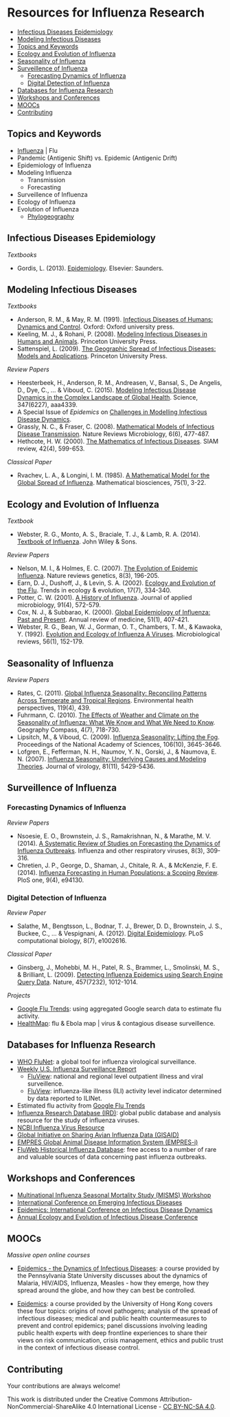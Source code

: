 # Resources for Influenza Research

- [Infectious Diseases Epidemiology](#infectious-diseases-epidemiology)
- [Modeling Infectious Diseases](#modeling-infectious-diseases)
- [Topics and Keywords](#topics-and-keywords)
- [Ecology and Evolution of Influenza](#ecology-and-evolution-of-influenza)
- [Seasonality of Influenza](#seasonality-of-influenza)
- [Surveillence of Influenza](#surveillence-of-influenza)
  - [Forecasting Dynamics of Influenza](#forecasting-dynamics-of-influenza)
  - [Digital Detection of Influenza](#digital-disease-detection)
- [Databases for Influenza Research](#databases-for-influenza-research)
- [Workshops and Conferences](#workshops-and-conferences)
- [MOOCs](#moocs)
- [Contributing](#contributing)

## Topics and Keywords
* [Influenza](http://en.wikipedia.org/wiki/Influenza) | Flu
* Pandemic (Antigenic Shift) vs. Epidemic (Antigenic Drift)
* Epidemiology of Influenza
* Modeling Influenza
  - Transmission
  - Forecasting
* Surveillence of Influenza
* Ecology of Influenza
* Evolution of Influenza
  - [Phylogeography](http://en.wikipedia.org/wiki/Phylogeography)
  
## Infectious Diseases Epidemiology
*Textbooks*

* Gordis, L. (2013). [Epidemiology](http://www.amazon.com/Epidemiology-STUDENT-CONSULT-Online-Access/dp/145573733X). Elsevier: Saunders.

## Modeling Infectious Diseases
*Textbooks*

* Anderson, R. M., & May, R. M. (1991). [Infectious Diseases of Humans: Dynamics and Control](http://www.amazon.com/Infectious-Diseases-Humans-Dynamics-Publications/dp/019854040X). Oxford: Oxford university press.
* Keeling, M. J., & Rohani, P. (2008). [Modeling Infectious Diseases in Humans and Animals](http://www.amazon.com/Modeling-Infectious-Diseases-Humans-Animals/dp/0691116172/). Princeton University Press.
* Sattenspiel, L. (2009). [The Geographic Spread of Infectious Diseases: Models and Applications](http://www.amazon.com/Geographic-Spread-Infectious-Diseases-Computational/dp/069112132X/). Princeton University Press.

*Review Papers*

* Heesterbeek, H., Anderson, R. M., Andreasen, V., Bansal, S., De Angelis, D., Dye, C., ... & Viboud, C. (2015). [Modeling Infectious Disease Dynamics in the Complex Landscape of Global Health](http://www.sciencemag.org/content/347/6227/aaa4339.short). Science, 347(6227), aaa4339.
* A Special Issue of *Epidemics* on [Challenges in Modelling Infectious Disease Dynamics](http://www.sciencedirect.com/science/journal/17554365/10).
* Grassly, N. C., & Fraser, C. (2008). [Mathematical Models of Infectious Disease Transmission](http://www.nature.com/nrmicro/journal/v6/n6/full/nrmicro1845.html). Nature Reviews Microbiology, 6(6), 477-487.
* Hethcote, H. W. (2000). [The Mathematics of Infectious Diseases](http://epubs.siam.org/doi/abs/10.1137/S0036144500371907). SIAM review, 42(4), 599-653.

*Classical Paper*

* Rvachev, L. A., & Longini, I. M. (1985). [A Mathematical Model for the Global Spread of Influenza](http://www.sciencedirect.com/science/article/pii/0025556485900641). Mathematical biosciences, 75(1), 3-22.

## Ecology and Evolution of Influenza
*Textbook*

* Webster, R. G., Monto, A. S., Braciale, T. J., & Lamb, R. A. (2014). [Textbook of Influenza](http://www.amazon.com/Textbook-Influenza-Robert-G-Webster/dp/0470670487/). John Wiley & Sons.

*Review Papers*

* Nelson, M. I., & Holmes, E. C. (2007). [The Evolution of Epidemic Influenza](http://www.nature.com/nrg/journal/v8/n3/abs/nrg2053.html). Nature reviews genetics, 8(3), 196-205.
* Earn, D. J., Dushoff, J., & Levin, S. A. (2002). [Ecology and Evolution of the Flu](http://www.sciencedirect.com/science/article/pii/S0169534702025028). Trends in ecology & evolution, 17(7), 334-340.
* Potter, C. W. (2001). [A History of Influenza](http://onlinelibrary.wiley.com/doi/10.1046/j.1365-2672.2001.01492.x/full). Journal of applied microbiology, 91(4), 572-579.
* Cox, N. J., & Subbarao, K. (2000). [Global Epidemiology of Influenza: Past and Present](http://www.annualreviews.org/doi/abs/10.1146/annurev.med.51.1.407). Annual review of medicine, 51(1), 407-421.
* Webster, R. G., Bean, W. J., Gorman, O. T., Chambers, T. M., & Kawaoka, Y. (1992). [Evolution and Ecology of Influenza A Viruses](http://mmbr.asm.org/content/56/1/152.short). Microbiological reviews, 56(1), 152-179.

## Seasonality of Influenza
*Review Papers*

* Rates, C. (2011). [Global Influenza Seasonality: Reconciling Patterns Across Temperate and Tropical Regions](http://ehp.niehs.nih.gov/1002383/). Environmental health perspectives, 119(4), 439.
* Fuhrmann, C. (2010). [The Effects of Weather and Climate on the Seasonality of Influenza: What We Know and What We Need to Know](http://onlinelibrary.wiley.com/doi/10.1111/j.1749-8198.2010.00343.x/full). Geography Compass, 4(7), 718-730.
* Lipsitch, M., & Viboud, C. (2009). [Influenza Seasonality: Lifting the Fog](http://www.pnas.org/content/106/10/3645.short). Proceedings of the National Academy of Sciences, 106(10), 3645-3646.
* Lofgren, E., Fefferman, N. H., Naumov, Y. N., Gorski, J., & Naumova, E. N. (2007). [Influenza Seasonality: Underlying Causes and Modeling Theories](http://jvi.asm.org/content/81/11/5429.short). Journal of virology, 81(11), 5429-5436.

## Surveillence of Influenza
### Forecasting Dynamics of Influenza
*Review Papers*

* Nsoesie, E. O., Brownstein, J. S., Ramakrishnan, N., & Marathe, M. V. (2014). [A Systematic Review of Studies on Forecasting the Dynamics of Influenza Outbreaks](http://onlinelibrary.wiley.com/doi/10.1111/irv.12226/full). Influenza and other respiratory viruses, 8(3), 309-316.
* Chretien, J. P., George, D., Shaman, J., Chitale, R. A., & McKenzie, F. E. (2014). [Influenza Forecasting in Human Populations: a Scoping Review](http://journals.plos.org/plosone/article?id=10.1371/journal.pone.0094130). PloS one, 9(4), e94130.

### Digital Detection of Influenza
*Review Paper*

* Salathe, M., Bengtsson, L., Bodnar, T. J., Brewer, D. D., Brownstein, J. S., Buckee, C., ... & Vespignani, A. (2012). [Digital Epidemiology](http://journals.plos.org/ploscompbiol/article?id=10.1371/journal.pcbi.1002616). PLoS computational biology, 8(7), e1002616.

*Classical Paper*

* Ginsberg, J., Mohebbi, M. H., Patel, R. S., Brammer, L., Smolinski, M. S., & Brilliant, L. (2009). [Detecting Influenza Epidemics using Search Engine Query Data](http://www.nature.com/nature/journal/v457/n7232/abs/nature07634.html). Nature, 457(7232), 1012-1014.

*Projects*

* [Google Flu Trends](https://www.google.org/flutrends/intl/en_us/): using aggregated Google search data to estimate flu activity.
* [HealthMap](http://www.healthmap.org/en/): flu & Ebola map | virus & contagious disease surveillence.

## Databases for Influenza Research

* [WHO FluNet](http://www.who.int/influenza/gisrs_laboratory/flunet/en/): a global tool for influenza virological surveillance.
* [Weekly U.S. Influenza Surveillance Report](http://www.cdc.gov/flu/weekly/)
  - [FluView](http://gis.cdc.gov/grasp/fluview/fluportaldashboard.html): national and regional level outpatient illness and viral surveillence.
  - [FluView](http://gis.cdc.gov/grasp/fluview/main.html): influenza-like illness (ILI) activity level indicator determined by data reported to ILINet.
* Estimated flu activity from [Google Flu Trends](https://www.google.org/flutrends/intl/en_us/)
* [Influenza Research Database (IRD)](http://www.fludb.org/): global public database and analysis resource for the study of influenza viruses.
* [NCBI Influenza Virus Resource](http://www.ncbi.nlm.nih.gov/genomes/FLU/)
* [Global Initiative on Sharing Avian Influenza Data (GISAID)](http://platform.gisaid.org/)
* [EMPRES Global Animal Disease Information System (EMPRES-i)](http://empres-i.fao.org/eipws3g/)
* [FluWeb Historical Influenza Database](http://influenza.sph.unimelb.edu.au/): free access to a number of rare and valuable sources of data concerning past influenza outbreaks.

## Workshops and Conferences

* [Multinational Influenza Seasonal Mortality Study (MISMS) Workshop](http://www.origem.info/misms/)
* [International Conference on Emerging Infectious Diseases](http://www.iceid.org/)
* [Epidemics: International Conference on Infectious Disease Dynamics](http://www.epidemics.elsevier.com/)
* [Annual Ecology and Evolution of Infectious Disease Conference](http://eeidconference.org/)

## MOOCs
*Massive open online courses*

* [Epidemics - the Dynamics of Infectious Diseases](https://www.coursera.org/course/epidemics): a course provided by the Pennsylvania State University discusses about the dynamics of Malaria, HIV/AIDS, Influenza, Measles - how they emerge, how they spread around the globe, and how they can best be controlled.

* [Epidemics](https://www.edx.org/course/epidemics-hkux-hku01x-0): a course provided by the University of Hong Kong covers these four topics: origins of novel pathogens; analysis of the spread of infectious diseases; medical and public health countermeasures to prevent and control epidemics; panel discussions involving leading public health experts with deep frontline experiences to share their views on risk communication, crisis management, ethics and public trust in the context of infectious disease control. 

## Contributing

Your contributions are always welcome!

This work is distributed under the Creative Commons Attribution-NonCommercial-ShareAlike 4.0 International License - [CC BY-NC-SA 4.0](http://creativecommons.org/licenses/by-nc-sa/4.0/legalcode).